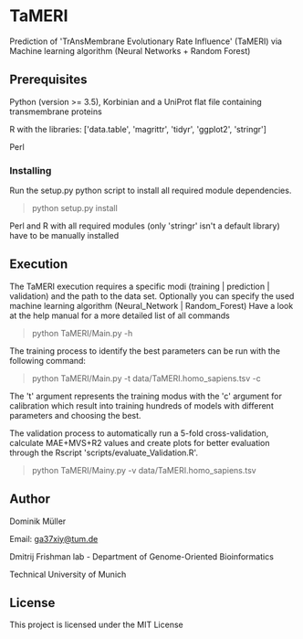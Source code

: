 # TaMERI

Prediction of 'TrAnsMembrane Evolutionary Rate Influence' (TaMERI) via Machine learning algorithm (Neural Networks + Random Forest)

## Prerequisites

Python (version >= 3.5), Korbinian and a UniProt flat file containing transmembrane proteins

R with the libraries: ['data.table', 'magrittr', 'tidyr', 'ggplot2', 'stringr']

Perl

### Installing

Run the setup.py python script to install all required module dependencies.
> python setup.py install

Perl and R with all required modules (only 'stringr' isn't a default library) have to be manually installed

## Execution

The TaMERI execution requires a specific modi (training | prediction | validation) and the path to the data set.
Optionally you can specify the used machine learning algorithm (Neural_Network | Random_Forest)
Have a look at the help manual for a more detailed list of all commands
> python TaMERI/Main.py -h


The training process to identify the best parameters can be run with the following command:
> python TaMERI/Main.py -t data/TaMERI.homo_sapiens.tsv -c

The 't' argument represents the training modus with the 'c' argument for calibration which result into training hundreds of models with different parameters and choosing the best.

The validation process to automatically run a 5-fold cross-validation, calculate MAE+MVS+R2 values and create plots for better evaluation through the Rscript 'scripts/evaluate_Validation.R'.
> python TaMERI/Mainy.py -v data/TaMERI.homo_sapiens.tsv

## Author

Dominik Müller

Email: ga37xiy@tum.de

Dmitrij Frishman lab - Department of Genome-Oriented Bioinformatics

Technical University of Munich

## License

This project is licensed under the MIT License
